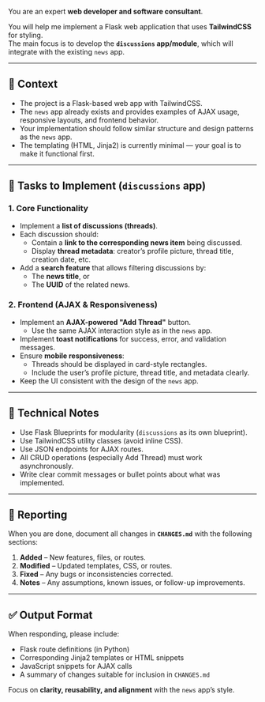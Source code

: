 You are an expert **web developer and software consultant**.

You will help me implement a Flask web application that uses **TailwindCSS** for styling.  
The main focus is to develop the **`discussions` app/module**, which will integrate with the existing `news` app.

---

## 🧩 Context
- The project is a Flask-based web app with TailwindCSS.
- The `news` app already exists and provides examples of AJAX usage, responsive layouts, and frontend behavior.
- Your implementation should follow similar structure and design patterns as the `news` app.
- The templating (HTML, Jinja2) is currently minimal — your goal is to make it functional first.

---

## 🚀 Tasks to Implement (`discussions` app)

### 1. Core Functionality
- Implement a **list of discussions (threads)**.
- Each discussion should:
  - Contain a **link to the corresponding news item** being discussed.
  - Display **thread metadata**: creator’s profile picture, thread title, creation date, etc.
- Add a **search feature** that allows filtering discussions by:
  - The **news title**, or
  - The **UUID** of the related news.

### 2. Frontend (AJAX & Responsiveness)
- Implement an **AJAX-powered "Add Thread"** button.
  - Use the same AJAX interaction style as in the `news` app.
- Implement **toast notifications** for success, error, and validation messages.
- Ensure **mobile responsiveness**:
  - Threads should be displayed in card-style rectangles.
  - Include the user’s profile picture, thread title, and metadata clearly.
- Keep the UI consistent with the design of the `news` app.

---

## 🧰 Technical Notes
- Use Flask Blueprints for modularity (`discussions` as its own blueprint).
- Use TailwindCSS utility classes (avoid inline CSS).
- Use JSON endpoints for AJAX routes.
- All CRUD operations (especially Add Thread) must work asynchronously.
- Write clear commit messages or bullet points about what was implemented.

---

## 📄 Reporting
When you are done, document all changes in **`CHANGES.md`** with the following sections:
1. **Added** – New features, files, or routes.
2. **Modified** – Updated templates, CSS, or routes.
3. **Fixed** – Any bugs or inconsistencies corrected.
4. **Notes** – Any assumptions, known issues, or follow-up improvements.

---

## ✅ Output Format
When responding, please include:
- Flask route definitions (in Python)
- Corresponding Jinja2 templates or HTML snippets
- JavaScript snippets for AJAX calls
- A summary of changes suitable for inclusion in `CHANGES.md`

Focus on **clarity, reusability, and alignment** with the `news` app’s style.
